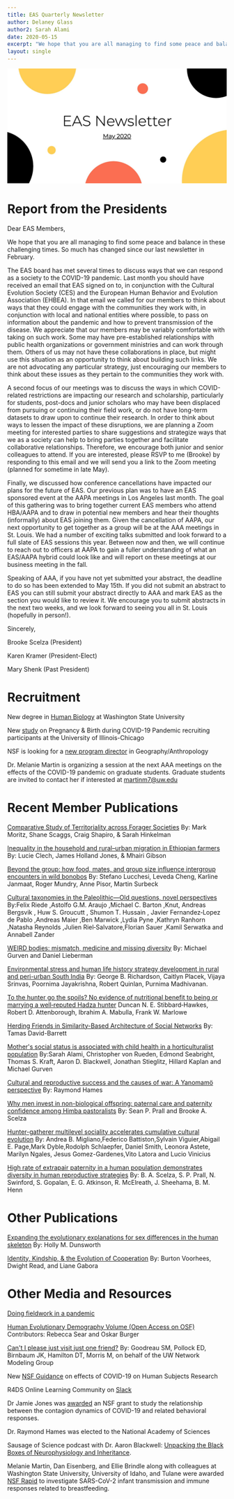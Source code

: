 ```yaml
---
title: EAS Quarterly Newsletter
author: Delaney Glass
author2: Sarah Alami
date: 2020-05-15
excerpt: "We hope that you are all managing to find some peace and balance in these challenging times..."
layout: single
---
```


![](/assets/images/may2020.jpg)

# Report from the Presidents

Dear EAS Members,
 
We hope that you are all managing to find some peace and balance in these challenging times. So much has changed since our last newsletter in February.
 
The EAS board has met several times to discuss ways that we can respond as a society to the COVID-19 pandemic. Last month you should have received an email that EAS signed on to, in conjunction with the Cultural Evolution Society (CES) and the European Human Behavior and Evolution Association (EHBEA). In that email we called for our members to think about ways that they could engage with the communities they work with, in conjunction with local and national entities where possible, to pass on information about the pandemic and how to prevent transmission of the disease. We appreciate that our members may be variably comfortable with taking on such work. Some may have pre-established relationships with public health organizations or government ministries and can work through them. Others of us may not have these collaborations in place, but might use this situation as an opportunity to think about building such links. We are not advocating any particular strategy, just encouraging our members to think about these issues as they pertain to the communities they work with.
 
A second focus of our meetings was to discuss the ways in which COVID-related restrictions are impacting our research and scholarship, particularly for students, post-docs and junior scholars who may have been displaced from pursuing or continuing their field work, or  do not have long-term datasets to draw upon to continue their research. In order to think about ways to lessen the impact of these disruptions, we are planning a Zoom meeting for interested parties to share suggestions and strategize ways that we as a society can help to bring parties together and facilitate collaborative relationships. Therefore, we encourage both junior and senior colleagues to attend. If you are interested, please RSVP to me (Brooke) by responding to this email and we will send you a link to the Zoom meeting (planned for sometime in late May).
 
Finally, we discussed how conference cancellations have impacted our plans for the future of EAS. Our previous plan was to have an EAS sponsored event at the AAPA meetings in Los Angeles last month. The goal of this gathering was to bring together current EAS members who attend HBA/AAPA and to draw in potential new members and hear their thoughts (informally) about EAS joining them. Given the cancellation of AAPA, our next opportunity to get together as a group will be at the AAA meetings in St. Louis. We had a number of exciting talks submitted and look forward to a full slate of EAS sessions this year. Between now and then, we will continue to reach out to officers at AAPA to gain a fuller understanding of what an EAS/AAPA hybrid could look like and will report on these meetings at our business meeting in the fall.
 
Speaking of AAA, if you have not yet submitted your abstract, the deadline to do so has been extended to May 15th. If you did not submit an abstract to EAS you can still submit your abstract directly to AAA and mark EAS as the section you would like to review it. We encourage you to submit abstracts in the next two weeks, and we look forward to seeing you all in St. Louis (hopefully in person!).
 
Sincerely,
 
Brooke Scelza (President)

Karen Kramer (President-Elect)

Mary Shenk (Past President)

# Recruitment

New degree in [Human Biology](https://evanthsoc.us15.list-manage.com/track/click?u=b66d0effc60d7e0f8e9508bd8&id=6058c0f601&e=873ff7a1dd) at Washington State University

New [study](https://evanthsoc.us15.list-manage.com/track/click?u=b66d0effc60d7e0f8e9508bd8&id=9336482d98&e=873ff7a1dd) on Pregnancy & Birth during COVID-19 Pandemic recruiting participants at the University of Illinois-Chicago

NSF is looking for a [new program director](https://evanthsoc.us15.list-manage.com/track/click?u=b66d0effc60d7e0f8e9508bd8&id=d682c54334&e=873ff7a1dd) in Geography/Anthropology

Dr. Melanie Martin is organizing a session at the next AAA meetings on the effects of the COVID-19 pandemic on graduate students. Graduate students are invited to contact her if interested at [martinm7@uw.edu](mailto:martinm7@uw.edu)

# Recent Member Publications
 
[Comparative Study of Territoriality across Forager Societies](https://evanthsoc.us15.list-manage.com/track/click?u=b66d0effc60d7e0f8e9508bd8&id=2bcf10e9de&e=873ff7a1dd)
By: Mark Moritz, Shane Scaggs, Craig Shapiro, & Sarah Hinkelman

[Inequality in the household and rural–urban migration in Ethiopian farmers](https://evanthsoc.us15.list-manage.com/track/click?u=b66d0effc60d7e0f8e9508bd8&id=7bf01a9b41&e=873ff7a1dd)
By: Lucie Clech, James Holland Jones, & Mhairi Gibson

[Beyond the group: how food, mates, and group size influence intergroup encounters in wild bonobos](https://evanthsoc.us15.list-manage.com/track/click?u=b66d0effc60d7e0f8e9508bd8&id=da53e1137b&e=873ff7a1dd)
By: Stefano Lucchesi, Leveda Cheng, Karline Janmaat, Roger Mundry, Anne Pisor, Martin Surbeck

[Cultural taxonomies in the Paleolithic—Old questions, novel perspectives](https://evanthsoc.us15.list-manage.com/track/click?u=b66d0effc60d7e0f8e9508bd8&id=717b6a9465&e=873ff7a1dd)
By:Felix Riede ,Astolfo G.M. Araujo ,Michael C. Barton ,Knut, Andreas Bergsvik , Huw S. Groucutt , Shumon T. Hussain , Javier Fernandez‐Lopez de Pablo ,Andreas Maier ,Ben Marwick ,Lydia Pyne ,Kathryn Ranhorn ,Natasha Reynolds ,Julien Riel‐Salvatore,Florian Sauer ,Kamil Serwatka  and Annabell Zander

[WEIRD bodies: mismatch, medicine and missing diversity](https://evanthsoc.us15.list-manage.com/track/click?u=b66d0effc60d7e0f8e9508bd8&id=63313a708f&e=873ff7a1dd)
By: Michael Gurven and Daniel Lieberman

[Environmental stress and human life history strategy development in rural and peri-urban South India](https://evanthsoc.us15.list-manage.com/track/click?u=b66d0effc60d7e0f8e9508bd8&id=7227aa94f0&e=873ff7a1dd)
By: George B. Richardson, Caitlyn Placek, Vijaya Srinvas, Poornima Jayakrishna, Robert Quinlan, Purnima Madhivanan. 

[To the hunter go the spoils? No evidence of nutritional benefit to being or marrying a well‐reputed Hadza hunter](https://evanthsoc.us15.list-manage.com/track/click?u=b66d0effc60d7e0f8e9508bd8&id=fc38434152&e=873ff7a1dd)
Duncan N. E. Stibbard‐Hawkes, Robert D. Attenborough, Ibrahim A. Mabulla, Frank W. Marlowe

[Herding Friends in Similarity-Based Architecture of Social Networks](https://evanthsoc.us15.list-manage.com/track/click?u=b66d0effc60d7e0f8e9508bd8&id=531b1a9dbe&e=873ff7a1dd)
By: Tamas David-Barrett 

[Mother's social status is associated with child health in a horticulturalist population](https://evanthsoc.us15.list-manage.com/track/click?u=b66d0effc60d7e0f8e9508bd8&id=99aae8829e&e=873ff7a1dd)
By:Sarah Alami, Christopher von Rueden, Edmond Seabright, Thomas S. Kraft, Aaron D. Blackwell, Jonathan Stieglitz, Hillard Kaplan and Michael Gurven

[Cultural and reproductive success and the causes of war: A Yanomamö perspective](https://evanthsoc.us15.list-manage.com/track/click?u=b66d0effc60d7e0f8e9508bd8&id=5c16ce1c78&e=873ff7a1dd)
By: Raymond Hames

[Why men invest in non-biological offspring: paternal care and paternity confidence among Himba pastoralists](https://evanthsoc.us15.list-manage.com/track/click?u=b66d0effc60d7e0f8e9508bd8&id=620d77a74b&e=873ff7a1dd)
By: Sean P. Prall and Brooke A. Scelza

[Hunter-gatherer multilevel sociality accelerates cumulative cultural evolution](https://evanthsoc.us15.list-manage.com/track/click?u=b66d0effc60d7e0f8e9508bd8&id=157e91a5d3&e=873ff7a1dd)
By: Andrea B. Migliano,Federico Battiston,Sylvain Viguier,Abigail E. Page,Mark Dyble,Rodolph Schlaepfer, Daniel Smith, Leonora Astete, Marilyn Ngales, Jesus Gomez-Gardenes,Vito Latora and Lucio Vinicius

[High rate of extrapair paternity in a human population demonstrates diversity in human reproductive strategies](https://evanthsoc.us15.list-manage.com/track/click?u=b66d0effc60d7e0f8e9508bd8&id=6ad164dc64&e=873ff7a1dd)
By: B. A. Scelza, S. P. Prall, N. Swinford, S. Gopalan, E. G. Atkinson, R. McElreath, J. Sheehama, B. M. Henn

# Other Publications

[Expanding the evolutionary explanations for sex differences in the human skeleton](https://evanthsoc.us15.list-manage.com/track/click?u=b66d0effc60d7e0f8e9508bd8&id=bc2bb33c38&e=873ff7a1dd)
By: Holly M. Dunsworth

[Identity, Kindship, & the Evolution of Cooperation](https://evanthsoc.us15.list-manage.com/track/click?u=b66d0effc60d7e0f8e9508bd8&id=cd1ccb218c&e=873ff7a1dd)
By: Burton Voorhees, Dwight Read, and Liane Gabora
 
# Other Media and Resources
 
[Doing fieldwork in a pandemic](https://evanthsoc.us15.list-manage.com/track/click?u=b66d0effc60d7e0f8e9508bd8&id=b4317cd512&e=873ff7a1dd)

[Human Evolutionary Demography Volume (Open Access on OSF)](https://evanthsoc.us15.list-manage.com/track/click?u=b66d0effc60d7e0f8e9508bd8&id=6f1dac52bf&e=873ff7a1dd)
Contributors: Rebecca Sear and Oskar Burger

[Can't I please just visit just one friend?](https://evanthsoc.us15.list-manage.com/track/click?u=b66d0effc60d7e0f8e9508bd8&id=5acdd2d26a&e=873ff7a1dd)
By: Goodreau SM, Pollock ED, Birnbaum JK, Hamilton DT, Morris M, on behalf of the UW Network Modeling Group

New [NSF Guidance](https://evanthsoc.us15.list-manage.com/track/click?u=b66d0effc60d7e0f8e9508bd8&id=89aca4afa8&e=873ff7a1dd) on effects of COVID-19 on Human Subjects Research

R4DS Online Learning Community on [Slack](https://evanthsoc.us15.list-manage.com/track/click?u=b66d0effc60d7e0f8e9508bd8&id=87d257e82d&e=873ff7a1dd)

Dr Jamie Jones was [awarded](https://evanthsoc.us15.list-manage.com/track/click?u=b66d0effc60d7e0f8e9508bd8&id=ebc9f7fbfb&e=873ff7a1dd) an NSF grant to study the relationship between the contagion dynamics of COVID-19 and related behavioral responses.

Dr. Raymond Hames was elected to the National Academy of Sciences

Sausage of Science podcast with Dr. Aaron Blackwell: [Unpacking the Black Boxes of Neurophysiology and Inheritance](https://evanthsoc.us15.list-manage.com/track/click?u=b66d0effc60d7e0f8e9508bd8&id=cc97af02c4&e=873ff7a1dd).

Melanie Martin, Dan Eisenberg, and Ellie Brindle along with colleagues at Washington State University, University of Idaho, and Tulane were awarded [NSF Rapid](https://evanthsoc.us15.list-manage.com/track/click?u=b66d0effc60d7e0f8e9508bd8&id=05f5226f45&e=873ff7a1dd) to investigate SARS-CoV-2 infant transmission and immune responses related to breastfeeding. 
